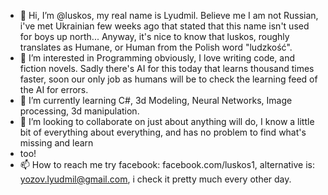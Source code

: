 - 👋 Hi, I’m @luskos, my real name is Lyudmil. Believe me I am not Russian, i've met Ukrainian few weeks ago that stated that this name isn't used for boys up north... Anyway, it's nice to know that luskos, roughly translates as Humane, or Human from the Polish word "ludzkość".
- 👀 I’m interested in Programming obviously, I love writing code, and fiction novels. Sadly there's AI for this today that learns thousand times faster, soon our only job as humans will be to check the learning feed of the AI for errors.
- 🌱 I’m currently learning C#, 3d Modeling, Neural Networks, Image processing, 3d manipulation.
- 💞️ I’m looking to collaborate on just about anything will do, I know a little bit of everything about everything, and has no problem to find what's missing and learn
- too!
- 📫 How to reach me try facebook: facebook.com/luskos1, alternative is: yozov.lyudmil@gmail.com, i check it pretty much every other day.

<!---
luskos/luskos is a ✨ special ✨ repository because its `README.md` (this file) appears on your GitHub profile.
You can click the Preview link to take a look at your changes.
--->
